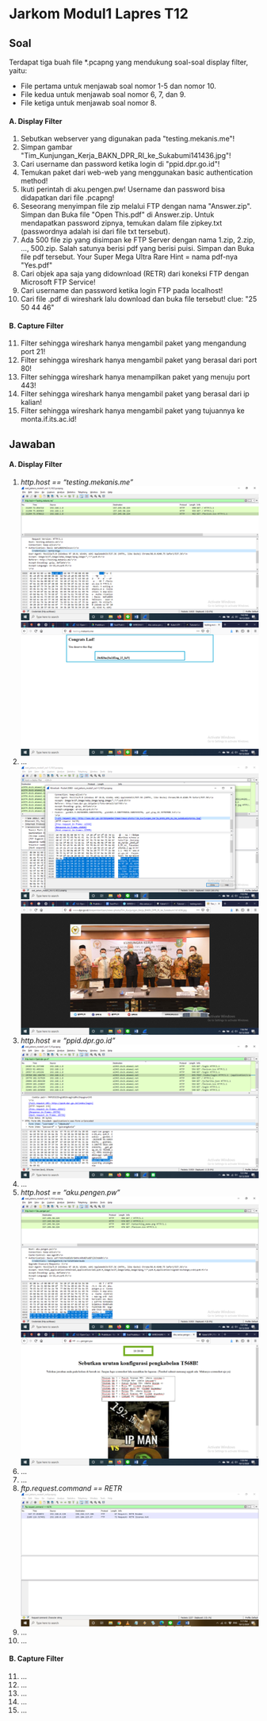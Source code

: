 # Jarkom Modul1 Lapres T12

## Soal
Terdapat tiga buah file *.pcapng yang mendukung soal-soal display filter, yaitu:
- File pertama untuk menjawab soal nomor 1-5 dan nomor 10.
- File kedua untuk menjawab soal nomor 6, 7, dan 9.
- File ketiga untuk menjawab soal nomor 8.
#### A. Display Filter
1. Sebutkan webserver yang digunakan pada "testing.mekanis.me"!
2. Simpan gambar "Tim_Kunjungan_Kerja_BAKN_DPR_RI_ke_Sukabumi141436.jpg"!
3. Cari username dan password ketika login di "ppid.dpr.go.id"!
4. Temukan paket dari web-web yang menggunakan basic authentication method!
5. Ikuti perintah di aku.pengen.pw! Username dan password bisa didapatkan dari file .pcapng!
6. Seseorang menyimpan file zip melalui FTP dengan nama "Answer.zip". Simpan dan Buka file "Open This.pdf" di Answer.zip. Untuk mendapatkan password zipnya, temukan dalam file zipkey.txt (passwordnya adalah isi dari file txt tersebut).
7. Ada 500 file zip yang disimpan ke FTP Server dengan nama 1.zip, 2.zip, ..., 500.zip. Salah satunya berisi pdf yang berisi puisi. Simpan dan Buka file pdf tersebut. Your Super Mega Ultra Rare Hint = nama pdf-nya "Yes.pdf"
8. Cari objek apa saja yang didownload (RETR) dari koneksi FTP dengan Microsoft FTP Service!
9. Cari username dan password ketika login FTP pada localhost!
10. Cari file .pdf di wireshark lalu download dan buka file tersebut! clue: "25 50 44 46"
#### B. Capture Filter
11. Filter sehingga wireshark hanya mengambil paket yang mengandung port 21!
12. Filter sehingga wireshark hanya mengambil paket yang berasal dari port 80!
13. Filter sehingga wireshark hanya menampilkan paket yang menuju port 443!
14. Filter sehingga wireshark hanya mengambil paket yang berasal dari ip kalian!
15. Filter sehingga wireshark hanya mengambil paket yang tujuannya ke monta.if.its.ac.id!
## Jawaban
#### A. Display Filter
1. *http.host == “testing.mekanis.me”*
![Gambar 1.1](img/11.png)
![Gambar 1.2](img/12.png)
2. ...
![Gambar 2.1](img/21.png)
![Gambar 2.2](img/22.png)
3. *http.host == “ppid.dpr.go.id”*
![Gambar 3.1](img/31.png)
4. ...
5. *http.host == “aku.pengen.pw”*
![Gambar 5.1](img/51.png)
![Gambar 5.2](img/52.png)
6. ...
7. ...
8. *ftp.request.command == RETR*
![Gambar 8.1](img/81.jpg)
9. ...
10. ...
#### B. Capture Filter
11. ...
12. ...
13. ...
14. ...
15. ...
